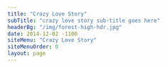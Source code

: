 ```yaml
---
title: "Crazy Love Story"
subTitle: "crazy love story sub-title goes here"
headerBg: "/img/forest-high-hdr.jpg"
date: 2014-12-02 -1100
siteMenu: "Crazy Love Story"
siteMenuOrder: 0
layout: page
---
```

